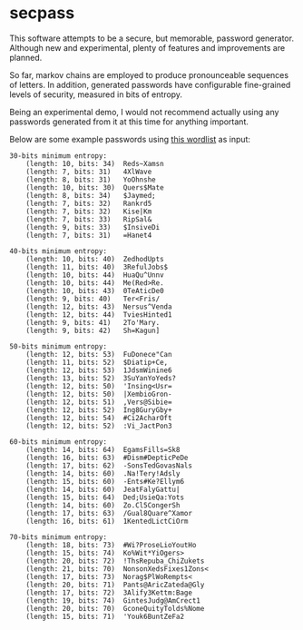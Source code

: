 # secpass

This software attempts to be a secure, but memorable, password generator. Although new and experimental, plenty of features and improvements are planned.

So far, markov chains are employed to produce pronounceable sequences of letters. In addition, generated passwords have configurable fine-grained levels of security, measured in bits of entropy.

Being an experimental demo, I would not recommend actually using any passwords generated from it at this time for anything important.

Below are some example passwords using [this wordlist](https://github.com/dwyl/english-words/blob/master/words_alpha.txt) as input:

    30-bits minimum entropy:
        (length: 10, bits: 34)	Reds~Xamsn
        (length: 7, bits: 31)	4XlWave
        (length: 8, bits: 31)	YoOhnshe
        (length: 10, bits: 30)	Quers$Mate
        (length: 8, bits: 34)	$Jaymed;
        (length: 7, bits: 32)	Rankrd5
        (length: 7, bits: 32)	Kise|Km
        (length: 7, bits: 33)	RipSal&
        (length: 9, bits: 33)	$InsiveDi
        (length: 7, bits: 31)	=Hanet4

    40-bits minimum entropy:
        (length: 10, bits: 40)	ZedhodUpts
        (length: 11, bits: 40)	3RefulJobs$
        (length: 10, bits: 44)	HuaQu^Unnv
        (length: 10, bits: 44)	Me(Red>Re.
        (length: 10, bits: 43)	0TeAticDe0
        (length: 9, bits: 40)	Ter<Fris/
        (length: 12, bits: 43)	Nersus^Venda
        (length: 12, bits: 44)	TviesHinted1
        (length: 9, bits: 41)	2To'Mary.
        (length: 9, bits: 42)	Sh=Kagun]

    50-bits minimum entropy:
        (length: 12, bits: 53)	FuDonece"Can
        (length: 11, bits: 52)	$Diatip+Ce,
        (length: 12, bits: 53)	1JdsmWinine6
        (length: 13, bits: 52)	3SuYanYoYeds?
        (length: 12, bits: 50)	'Insing<Usr=
        (length: 12, bits: 50)	|XembioGron-
        (length: 12, bits: 51)	,Vers@Sibie=
        (length: 12, bits: 52)	Ing8GuryGby+
        (length: 12, bits: 54)	#Ci2AcharOft
        (length: 12, bits: 52)	:Vi_JactPon3

    60-bits minimum entropy:
        (length: 14, bits: 64)	EgamsFills=Sk8
        (length: 16, bits: 63)	#Dism#DepticPeDe
        (length: 17, bits: 62)	-SonsTedGovasNals
        (length: 14, bits: 60)	.Na!Tery!Adsly
        (length: 15, bits: 60)	-Ents#Ke?Ellym6
        (length: 14, bits: 60)	JeatFalyGattu|
        (length: 15, bits: 64)	Ded;UsieQa:Yots
        (length: 14, bits: 60)	Zo.Cl5CongerSh
        (length: 17, bits: 63)	/Gual8Quare^Xamor
        (length: 16, bits: 61)	1KentedLictCiOrm

    70-bits minimum entropy:
        (length: 18, bits: 73)	#Wi?ProseLioYoutHo
        (length: 15, bits: 74)	Ko%Wit*YiOgers>
        (length: 20, bits: 72)	!ThsRepuba_ChiZukets
        (length: 21, bits: 70)	NonsonXedsFixes1Zons<
        (length: 17, bits: 73)	Norag$PlWoRempts<
        (length: 20, bits: 71)  Pants@AricZateda@Gly
        (length: 17, bits: 72)	3Alify3Kettm:Bage
        (length: 19, bits: 74)	GintesJudg@AmCrect1
        (length: 20, bits: 70)	GconeQuityTolds%Nome
        (length: 15, bits: 71)	'Youk6BuntZeFa2
